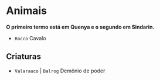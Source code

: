 # Animais

**O primeiro termo está em Quenya e o segundo em Sindarin.**

-   `Rocco` Cavalo

## Criaturas

-   `Valarauco` | `Balrog` Demônio de poder
